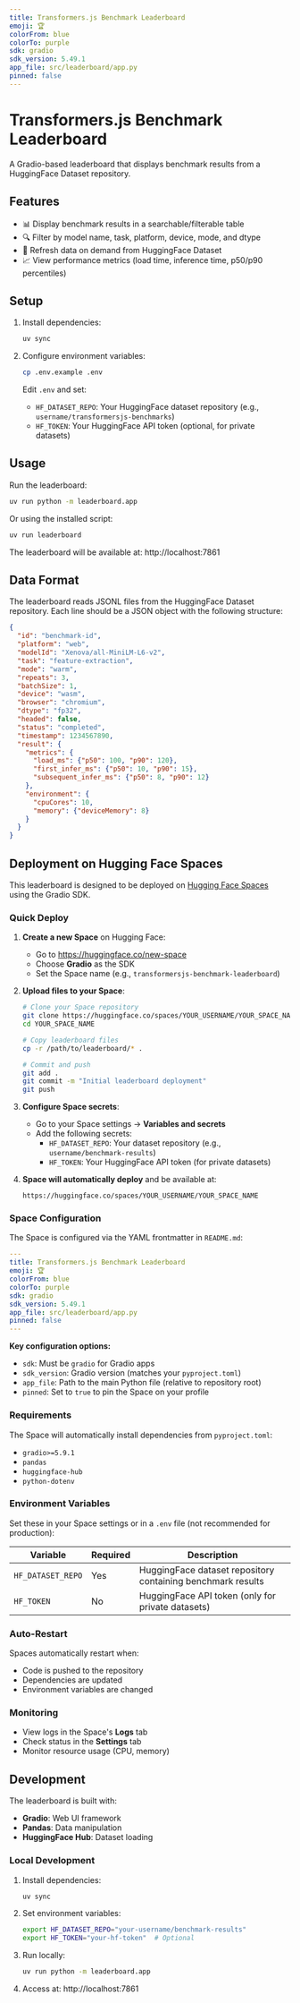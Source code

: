 ```yaml
---
title: Transformers.js Benchmark Leaderboard
emoji: 🏆
colorFrom: blue
colorTo: purple
sdk: gradio
sdk_version: 5.49.1
app_file: src/leaderboard/app.py
pinned: false
---
```


# Transformers.js Benchmark Leaderboard

A Gradio-based leaderboard that displays benchmark results from a HuggingFace Dataset repository.

## Features

- 📊 Display benchmark results in a searchable/filterable table
- 🔍 Filter by model name, task, platform, device, mode, and dtype
- 🔄 Refresh data on demand from HuggingFace Dataset
- 📈 View performance metrics (load time, inference time, p50/p90 percentiles)

## Setup

1. Install dependencies:
   ```bash
   uv sync
   ```

2. Configure environment variables:
   ```bash
   cp .env.example .env
   ```

   Edit `.env` and set:
   - `HF_DATASET_REPO`: Your HuggingFace dataset repository (e.g., `username/transformersjs-benchmarks`)
   - `HF_TOKEN`: Your HuggingFace API token (optional, for private datasets)

## Usage

Run the leaderboard:

```bash
uv run python -m leaderboard.app
```

Or using the installed script:

```bash
uv run leaderboard
```

The leaderboard will be available at: http://localhost:7861

## Data Format

The leaderboard reads JSONL files from the HuggingFace Dataset repository. Each line should be a JSON object with the following structure:

```json
{
  "id": "benchmark-id",
  "platform": "web",
  "modelId": "Xenova/all-MiniLM-L6-v2",
  "task": "feature-extraction",
  "mode": "warm",
  "repeats": 3,
  "batchSize": 1,
  "device": "wasm",
  "browser": "chromium",
  "dtype": "fp32",
  "headed": false,
  "status": "completed",
  "timestamp": 1234567890,
  "result": {
    "metrics": {
      "load_ms": {"p50": 100, "p90": 120},
      "first_infer_ms": {"p50": 10, "p90": 15},
      "subsequent_infer_ms": {"p50": 8, "p90": 12}
    },
    "environment": {
      "cpuCores": 10,
      "memory": {"deviceMemory": 8}
    }
  }
}
```

## Deployment on Hugging Face Spaces

This leaderboard is designed to be deployed on [Hugging Face Spaces](https://huggingface.co/spaces) using the Gradio SDK.

### Quick Deploy

1. **Create a new Space** on Hugging Face:
   - Go to https://huggingface.co/new-space
   - Choose **Gradio** as the SDK
   - Set the Space name (e.g., `transformersjs-benchmark-leaderboard`)

2. **Upload files to your Space**:
   ```bash
   # Clone your Space repository
   git clone https://huggingface.co/spaces/YOUR_USERNAME/YOUR_SPACE_NAME
   cd YOUR_SPACE_NAME

   # Copy leaderboard files
   cp -r /path/to/leaderboard/* .

   # Commit and push
   git add .
   git commit -m "Initial leaderboard deployment"
   git push
   ```

3. **Configure Space secrets**:
   - Go to your Space settings → **Variables and secrets**
   - Add the following secrets:
     - `HF_DATASET_REPO`: Your dataset repository (e.g., `username/benchmark-results`)
     - `HF_TOKEN`: Your HuggingFace API token (for private datasets)

4. **Space will automatically deploy** and be available at:
   ```
   https://huggingface.co/spaces/YOUR_USERNAME/YOUR_SPACE_NAME
   ```

### Space Configuration

The Space is configured via the YAML frontmatter in `README.md`:

```yaml
---
title: Transformers.js Benchmark Leaderboard
emoji: 🏆
colorFrom: blue
colorTo: purple
sdk: gradio
sdk_version: 5.49.1
app_file: src/leaderboard/app.py
pinned: false
---
```

**Key configuration options:**
- `sdk`: Must be `gradio` for Gradio apps
- `sdk_version`: Gradio version (matches your `pyproject.toml`)
- `app_file`: Path to the main Python file (relative to repository root)
- `pinned`: Set to `true` to pin the Space on your profile

### Requirements

The Space will automatically install dependencies from `pyproject.toml`:
- `gradio>=5.9.1`
- `pandas`
- `huggingface-hub`
- `python-dotenv`

### Environment Variables

Set these in your Space settings or in a `.env` file (not recommended for production):

| Variable | Required | Description |
|----------|----------|-------------|
| `HF_DATASET_REPO` | Yes | HuggingFace dataset repository containing benchmark results |
| `HF_TOKEN` | No | HuggingFace API token (only for private datasets) |

### Auto-Restart

Spaces automatically restart when:
- Code is pushed to the repository
- Dependencies are updated
- Environment variables are changed

### Monitoring

- View logs in the Space's **Logs** tab
- Check status in the **Settings** tab
- Monitor resource usage (CPU, memory)

## Development

The leaderboard is built with:
- **Gradio**: Web UI framework
- **Pandas**: Data manipulation
- **HuggingFace Hub**: Dataset loading

### Local Development

1. Install dependencies:
   ```bash
   uv sync
   ```

2. Set environment variables:
   ```bash
   export HF_DATASET_REPO="your-username/benchmark-results"
   export HF_TOKEN="your-hf-token"  # Optional
   ```

3. Run locally:
   ```bash
   uv run python -m leaderboard.app
   ```

4. Access at: http://localhost:7861
